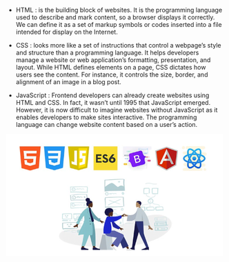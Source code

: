 - HTML : is the building block of websites. It is the programming language used to describe and mark content, so a browser displays it correctly. We can define it as a set of markup symbols or codes inserted into a file intended for display on the Internet.

- CSS : looks more like a set of instructions that control a webpage’s style and structure than a programming language. It helps developers manage a website or web application’s formatting, presentation, and layout. While HTML defines elements on a page, CSS dictates how users see the content. For instance, it controls the size, border, and alignment of an image in a blog post.

- JavaScript : Frontend developers can already create websites using HTML and CSS. In fact, it wasn’t until 1995 that JavaScript emerged. However, it is now difficult to imagine websites without JavaScript as it enables developers to make sites interactive. The programming language can change website content based on a user’s action.

<img src="/frontendrepo.png" width="950">
